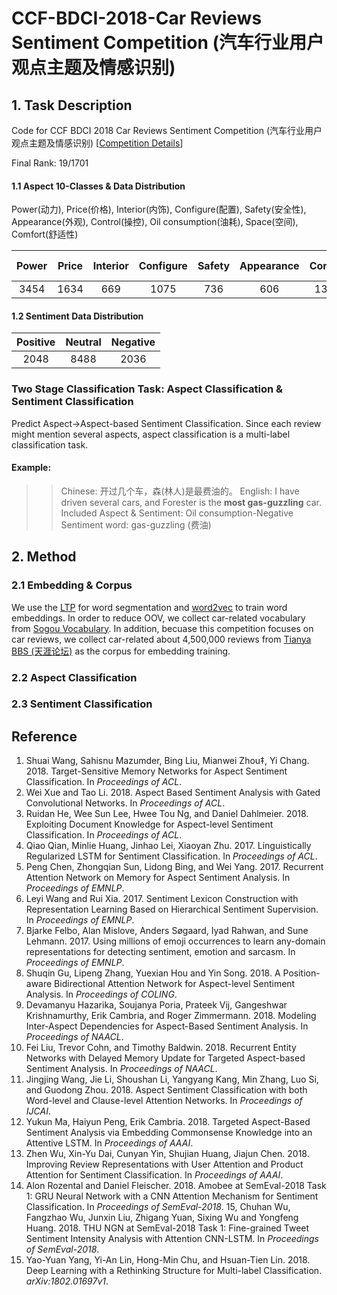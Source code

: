 # CCF-BDCI-2018-Car Reviews Sentiment Competition (汽车行业用户观点主题及情感识别)

## 1. Task Description
Code for CCF BDCI 2018 Car Reviews Sentiment Competition (汽车行业用户观点主题及情感识别)
[[Competition Details](https://www.datafountain.cn/competitions/310)]

Final Rank: 19/1701

#### 1.1 Aspect 10-Classes & Data Distribution
Power(动力), Price(价格), Interior(内饰), Configure(配置), Safety(安全性), Appearance(外观), Control(操控), Oil consumption(油耗), Space(空间), Comfort(舒适性)

| Power | Price | Interior | Configure | Safety | Appearance | Control | Oil consumption | Space | Comfort |
| :----: | :----: | :----: | :----: | :----: | :----: | :----: | :----: | :----: | :----: |
| 3454 | 1634 | 669 | 1075 | 736 | 606 | 1302 | 1379 | 535 | 1182 |

#### 1.2 Sentiment Data Distribution
| Positive | Neutral | Negative |
| :----: | :----: | :----: |
| 2048 | 8488 | 2036 |

### Two Stage Classification Task: Aspect Classification & Sentiment Classification
Predict Aspect->Aspect-based Sentiment Classification. Since each review might mention several aspects, aspect classification is a multi-label classification task.

#### Example:
>>Chinese: 开过几个车，森(林人)是最费油的。
>>English: I have driven several cars, and Forester is the **most gas-guzzling** car.
>>Included Aspect & Sentiment:  Oil consumption-Negative
>>Sentiment word: gas-guzzling (费油)

## 2. Method

### 2.1 Embedding & Corpus
We use the [LTP](http://www.ltp-cloud.com/) for word segmentation and [word2vec](https://code.google.com/archive/p/word2vec/) to train word embeddings. In order to reduce OOV, we collect car-related vocabulary from [Sogou Vocabulary](https://pinyin.sogou.com/dict/search/search_list/%C6%FB%B3%B5/upt-desc/). In addition, becuase this competition focuses on car reviews, we collect car-related about 4,500,000 reviews from [Tianya BBS (天涯论坛)](http://bbs.tianya.cn/list-cars-1.shtml) as the corpus for embedding training.

### 2.2 Aspect Classification

### 2.3 Sentiment Classification

## Reference
1. Shuai Wang, Sahisnu Mazumder, Bing Liu, Mianwei Zhou‡, Yi Chang. 2018. Target-Sensitive Memory Networks for Aspect Sentiment Classification. In *Proceedings of ACL*.
2. Wei Xue and Tao Li. 2018. Aspect Based Sentiment Analysis with Gated Convolutional Networks. In *Proceedings of ACL*.
3. Ruidan He, Wee Sun Lee, Hwee Tou Ng, and Daniel Dahlmeier. 2018. Exploiting Document Knowledge for Aspect-level Sentiment Classification. In *Proceedings of ACL*.
4. Qiao Qian, Minlie Huang, Jinhao Lei, Xiaoyan Zhu. 2017. Linguistically Regularized LSTM for Sentiment Classification. In *Proceedings of ACL*.
5. Peng Chen, Zhongqian Sun, Lidong Bing, and Wei Yang. 2017. Recurrent Attention Network on Memory for Aspect Sentiment Analysis. In *Proceedings of EMNLP*.
6. Leyi Wang and Rui Xia. 2017. Sentiment Lexicon Construction with Representation Learning Based on Hierarchical Sentiment Supervision. In *Proceedings of EMNLP*.
7. Bjarke Felbo, Alan Mislove, Anders Søgaard, Iyad Rahwan, and Sune Lehmann. 2017. Using millions of emoji occurrences to learn any-domain representations for detecting sentiment, emotion and sarcasm. In *Proceedings of EMNLP*.
8. Shuqin Gu, Lipeng Zhang, Yuexian Hou and Yin Song. 2018. A Position-aware Bidirectional Attention Network for Aspect-level Sentiment Analysis. In *Proceedings of COLING*.
9. Devamanyu Hazarika, Soujanya Poria, Prateek Vij, Gangeshwar Krishnamurthy, Erik Cambria, and Roger Zimmermann. 2018. Modeling Inter-Aspect Dependencies for Aspect-Based Sentiment Analysis. In *Proceedings of NAACL*.
10. Fei Liu, Trevor Cohn, and Timothy Baldwin. 2018. Recurrent Entity Networks with Delayed Memory Update for Targeted Aspect-based Sentiment Analysis. In *Proceedings of NAACL*.
11. Jingjing Wang, Jie Li, Shoushan Li, Yangyang Kang, Min Zhang, Luo Si, and Guodong Zhou. 2018. Aspect Sentiment Classification with both Word-level and Clause-level Attention Networks. In *Proceedings of IJCAI*.
12. Yukun Ma, Haiyun Peng, Erik Cambria. 2018. Targeted Aspect-Based Sentiment Analysis via Embedding Commonsense Knowledge into an Attentive LSTM. In *Proceedings of AAAI*.
13. Zhen Wu, Xin-Yu Dai, Cunyan Yin, Shujian Huang, Jiajun Chen. 2018. Improving Review Representations with User Attention and Product Attention for Sentiment Classification. In *Proceedings of AAAI*.
14. Alon Rozental and Daniel Fleischer. 2018. Amobee at SemEval-2018 Task 1: GRU Neural Network with a CNN Attention Mechanism for Sentiment Classification. In *Proceedings of SemEval-2018*.
15, Chuhan Wu, Fangzhao Wu, Junxin Liu, Zhigang Yuan, Sixing Wu and Yongfeng Huang. 2018. THU NGN at SemEval-2018 Task 1: Fine-grained Tweet Sentiment Intensity Analysis with Attention CNN-LSTM. In *Proceedings of SemEval-2018*.
16. Yao-Yuan Yang, Yi-An Lin, Hong-Min Chu, and Hsuan-Tien Lin. 2018. Deep Learning with a Rethinking Structure for Multi-label Classification. *arXiv:1802.01697v1*.
